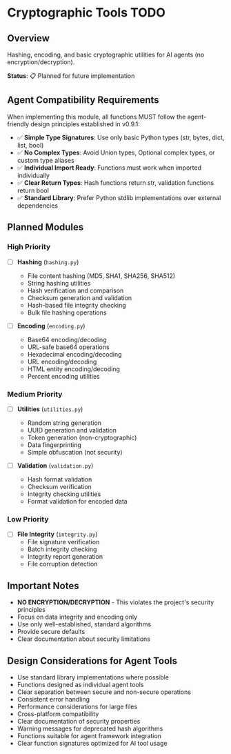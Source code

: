 # Cryptographic Tools TODO

## Overview
Hashing, encoding, and basic cryptographic utilities for AI agents (no encryption/decryption).

**Status**: 📋 Planned for future implementation

## Agent Compatibility Requirements

When implementing this module, all functions MUST follow the agent-friendly design principles established in v0.9.1:
- ✅ **Simple Type Signatures**: Use only basic Python types (str, bytes, dict, list, bool)
- ✅ **No Complex Types**: Avoid Union types, Optional complex types, or custom type aliases
- ✅ **Individual Import Ready**: Functions must work when imported individually
- ✅ **Clear Return Types**: Hash functions return str, validation functions return bool
- ✅ **Standard Library**: Prefer Python stdlib implementations over external dependencies

## Planned Modules

### High Priority
- [ ] **Hashing** (`hashing.py`)
  - File content hashing (MD5, SHA1, SHA256, SHA512)
  - String hashing utilities
  - Hash verification and comparison
  - Checksum generation and validation
  - Hash-based file integrity checking
  - Bulk file hashing operations

- [ ] **Encoding** (`encoding.py`)
  - Base64 encoding/decoding
  - URL-safe base64 operations
  - Hexadecimal encoding/decoding
  - URL encoding/decoding
  - HTML entity encoding/decoding
  - Percent encoding utilities

### Medium Priority
- [ ] **Utilities** (`utilities.py`)
  - Random string generation
  - UUID generation and validation
  - Token generation (non-cryptographic)
  - Data fingerprinting
  - Simple obfuscation (not security)

- [ ] **Validation** (`validation.py`)
  - Hash format validation
  - Checksum verification
  - Integrity checking utilities
  - Format validation for encoded data

### Low Priority
- [ ] **File Integrity** (`integrity.py`)
  - File signature verification
  - Batch integrity checking
  - Integrity report generation
  - File corruption detection

## Important Notes
- **NO ENCRYPTION/DECRYPTION** - This violates the project's security principles
- Focus on data integrity and encoding only
- Use only well-established, standard algorithms
- Provide secure defaults
- Clear documentation about security limitations

## Design Considerations for Agent Tools
- Use standard library implementations where possible
- Functions designed as individual agent tools
- Clear separation between secure and non-secure operations
- Consistent error handling
- Performance considerations for large files
- Cross-platform compatibility
- Clear documentation of security properties
- Warning messages for deprecated hash algorithms
- Functions suitable for agent framework integration
- Clear function signatures optimized for AI tool usage